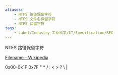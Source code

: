 ```yaml
---
aliases:
    - NTFS 路径保留字符
    - NTFS 文件名保留字符
    - NTFS 保留字符
tags:
    - Label/Industry-工业科学/IT/Specification/RFC
---
```


NTFS 路径保留字符

[Filename - Wikipedia](https://en.wikipedia.org/wiki/Filename)

0x00-0x1F 0x7F " * / : < > ? \ | 
